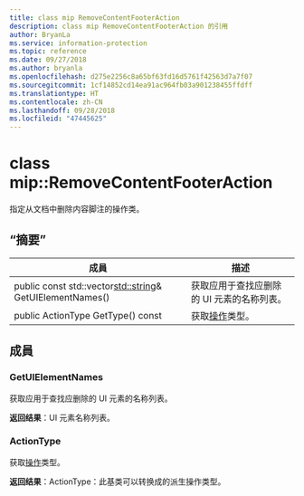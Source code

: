 ```yaml
---
title: class mip RemoveContentFooterAction
description: class mip RemoveContentFooterAction 的引用
author: BryanLa
ms.service: information-protection
ms.topic: reference
ms.date: 09/27/2018
ms.author: bryanla
ms.openlocfilehash: d275e2256c8a65bf63fd16d5761f42563d7a7f07
ms.sourcegitcommit: 1cf14852cd14ea91ac964fb03a901238455ffdff
ms.translationtype: HT
ms.contentlocale: zh-CN
ms.lasthandoff: 09/28/2018
ms.locfileid: "47445625"
---
```

# <a name="class-mipremovecontentfooteraction"></a>class mip::RemoveContentFooterAction 
指定从文档中删除内容脚注的操作类。
  
## <a name="summary"></a>“摘要”
 成員                        | 描述                                
--------------------------------|---------------------------------------------
public const std::vector<std::string>& GetUIElementNames()  |  获取应用于查找应删除的 UI 元素的名称列表。
 public ActionType GetType() const  |  获取[操作](class_mip_action.md)类型。
  
## <a name="members"></a>成員
  
### <a name="getuielementnames"></a>GetUIElementNames
获取应用于查找应删除的 UI 元素的名称列表。

  
**返回结果**：UI 元素名称列表。
  
### <a name="actiontype"></a>ActionType
获取[操作](class_mip_action.md)类型。

  
**返回结果**：ActionType：此基类可以转换成的派生操作类型。